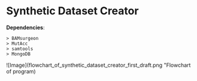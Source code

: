 # Synthetic Dataset Creator

**Dependencies**:  

    > BAMsurgeon
    > MutAcc
    > samtools
    > MongoDB

![Image](flowchart_of_synthetic_dataset_creator_first_draft.png "Flowchart of program)